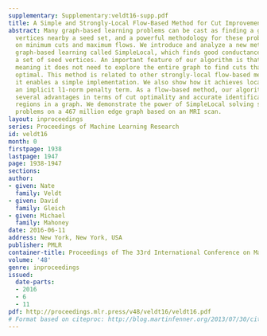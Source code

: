 ```yaml
---
supplementary: Supplementary:veldt16-supp.pdf
title: A Simple and Strongly-Local Flow-Based Method for Cut Improvement
abstract: Many graph-based learning problems can be cast as finding a good set of
  vertices nearby a seed set, and a powerful methodology for these problems is based
  on minimum cuts and maximum flows. We introduce and analyze a new method for locally-biased
  graph-based learning called SimpleLocal, which finds good conductance cuts near
  a set of seed vertices. An important feature of our algorithm is that it is strongly-local,
  meaning it does not need to explore the entire graph to find cuts that are locally
  optimal. This method is related to other strongly-local flow-based methods, but
  it enables a simple implementation. We also show how it achieves localization through
  an implicit l1-norm penalty term. As a flow-based method, our algorithm exhibits
  several advantages in terms of cut optimality and accurate identification of target
  regions in a graph. We demonstrate the power of SimpleLocal solving segmentation
  problems on a 467 million edge graph based on an MRI scan.
layout: inproceedings
series: Proceedings of Machine Learning Research
id: veldt16
month: 0
firstpage: 1938
lastpage: 1947
page: 1938-1947
sections: 
author:
- given: Nate
  family: Veldt
- given: David
  family: Gleich
- given: Michael
  family: Mahoney
date: 2016-06-11
address: New York, New York, USA
publisher: PMLR
container-title: Proceedings of The 33rd International Conference on Machine Learning
volume: '48'
genre: inproceedings
issued:
  date-parts:
  - 2016
  - 6
  - 11
pdf: http://proceedings.mlr.press/v48/veldt16/veldt16.pdf
# Format based on citeproc: http://blog.martinfenner.org/2013/07/30/citeproc-yaml-for-bibliographies/
---
```

